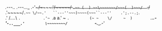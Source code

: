   _.---.._             _.---...__
.-'~~~/\~~~\~~~~~~~~~.'~~/\~~~~~/
`.~~ (  ) ~~\~~~~~~~/~~~(  )~~~/ 
  `.~~\/~~ .'\~~~~~/`.~~ \/~~.'  
    ``---''~~~)~~~~(~~~``---''   
            .';.--.;`.           
          .' /_...._\ `.         
        .'~ `.a  a.' ~ `.        
       (~ ~    \/     ~  )       
        `.___..-'`-..___.'        
           \~~~~~~~~/           
            `-.____.-'           
